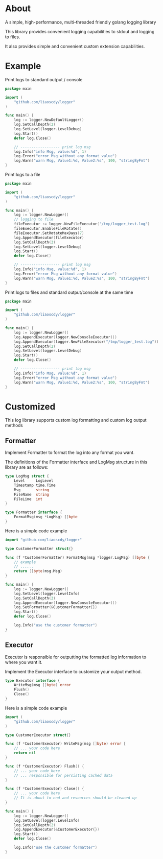 # About

A simple, high-performance, multi-threaded friendly golang logging library

This library provides convenient logging capabilities to stdout and logging to files.

It also provides simple and convenient custom extension capabilities.

# Example

Print logs to standard output / console

```go
package main

import (
	"github.com/liaoscdy/logger"
)

func main() {
	log := logger.NewDefaultLogger()
	log.SetCallDepth(2)
	log.SetLevel(logger.LevelDebug)
	log.Start()
	defer log.Close()

	// ------------------ print log msg
	log.Info("info Msg, value:%d", 1)
	log.Error("error Msg without any format value")
	log.Warn("warn Msg, Value1:%d, Value2:%s", 100, "stringByFmt")
}
```

Print logs to a file

```go
package main

import (
	"github.com/liaoscdy/logger"
)

func main() {
	log := logger.NewLogger()
	// logging to file
	fileExecutor := logger.NewFileExecutor("/tmp/logger_test.log")
	fileExecutor.EnableFileRotate()
	fileExecutor.SetRotateMaxDays(7)
	log.AppendExecutor(fileExecutor)
	log.SetCallDepth(2)
	log.SetLevel(logger.LevelDebug)
	log.Start()
	defer log.Close()

	// ------------------ print log msg
	log.Info("info Msg, value:%d", 1)
	log.Error("error Msg without any format value")
	log.Warn("warn Msg, Value1:%d, Value2:%s", 100, "stringByFmt")
}
```

Print logs to files and standard output/console at the same time

```go
package main

import (
	"github.com/liaoscdy/logger"
)

func main() {
	log := logger.NewLogger()
	log.AppendExecutor(logger.NewConsoleExecutor())
	log.AppendExecutor(logger.NewFileExecutor("/tmp/logger_test.log"))
	log.SetCallDepth(2)
	log.SetLevel(logger.LevelDebug)
	log.Start()
	defer log.Close()

	// ------------------ print log msg
	log.Info("info Msg, value:%d", 1)
	log.Error("error Msg without any format value")
	log.Warn("warn Msg, Value1:%d, Value2:%s", 100, "stringByFmt")
}
```

# Customized

This log library supports custom log formatting and custom log output methods

## Formatter

Implement Formatter to format the log into any format you want.

The definitions of the Formatter interface and LogMsg structure in this library are as follows:

```go
type LogMsg struct {
    Level     LogLevel
    Timestamp time.Time
    Msg       string
    FileName  string
    FileLine  int
}

type Formatter interface {
    FormatMsg(msg *LogMsg) []byte
}
```

Here is a simple code example

```go
import "github.com/liaoscdy/logger"

type CustomerFormatter struct{}

func (f *CustomerFormatter) FormatMsg(msg *logger.LogMsg) []byte {
	// example
	// ......
	return []byte(msg.Msg)
}

func main() {
	log := logger.NewLogger()
	log.SetLevel(logger.LevelInfo)
	log.SetCallDepth(2)
	log.AppendExecutor(logger.NewConsoleExecutor())
	log.SetFormatter(&CustomerFormatter{})
	log.Start()
	defer log.Close()

	log.Info("use the customer formatter")
}
```

## Executor

Executor is responsible for outputting the formatted log information to where you want it.

Implement the Executor interface to customize your output method.

```go
type Executor interface {
	WriteMsg(msg []byte) error
	Flush()
	Close()
}
```

Here is a simple code example

```go
import (
	"github.com/liaoscdy/logger"
)

type CustomerExecutor struct{}

func (f *CustomerExecutor) WriteMsg(msg []byte) error {
	// ... your code here
	return nil
}

func (f *CustomerExecutor) Flush() {
	// ... your code here
	// ... responsible for persisting cached data
}

func (f *CustomerExecutor) Close() {
	// ... your code here
	// It is about to end and resources should be cleaned up
}

func main() {
	log := logger.NewLogger()
	log.SetLevel(logger.LevelInfo)
	log.SetCallDepth(2)
	log.AppendExecutor(&CustomerExecutor{})
	log.Start()
	defer log.Close()

	log.Info("use the customer formatter")
}
```